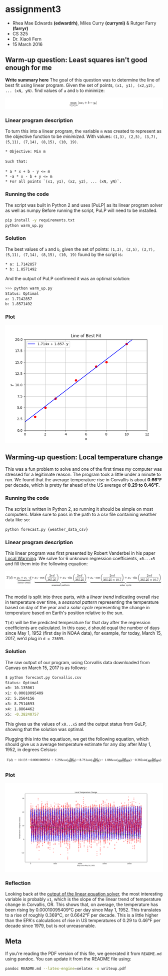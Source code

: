 # assignment3
- Rhea Mae Edwards **(edwardrh)**, Miles Curry **(currymi)** & Rutger Farry **(farryr)**
- CS 325
- Dr. Xiaoli Fern
- 15 March 2016

## Warm-up question: Least squares isn't good enough for me
**Write summary here**
The goal of this question was to determine the line of best fit using linear program. Given the set of points, `(x1, y1), (x2,y2), ... (xN, yN)`. find values of `a` and `b` to minimize: 

![Prob 1 Objective Function](docs/warm_up_equation.png)

### Linear program description
To turn this into a linear program, the variable `m` was created to represent as
the objective function to be  *minimized*. With values: `(1,3), (2,5), (3,7),(5,11), (7,14), (8,15), (10, 19)`.

    * Objective: Min m

    Such that:

    * a * x + b - y <= m
    * -a * x - b + y <= m
    * For all points `(x1, y1), (x2, y2), ... (xN, yN)`.

### Running the code
The script was built in Python 2 and uses [PuLP] as its linear program solver as
well as numpy Before running the script, PuLP will need to be installed.

```bash
pip install -y requirements.txt
python warm_up.py
```

### Solution
The best values of `a` and `b`, given the set of points: `(1,3), (2,5), (3,7),
(5,11), (7,14), (8,15), (10, 19)` found by the script is:

    * a: 1.7142857
    * b: 1.8571492

And the output of PuLP confirmed it was an optimal solution:

```bash
>>> python warm_up.py
Status: Optimal
a: 1.7142857
b: 1.8571492
```
### Plot
![Plot of best fit line](docs/line_of_best_fit_plot.png)


## Warming-up question: Local temperature change
This was a fun problem to solve and one of the first times my computer was stressed for a legitimate reason. The program took a little under a minute to run. We found that the average temperature rise in Corvallis is about **0.66°F** per decade, which is pretty far ahead of the US average of **0.29 to 0.46°F**.

### Running the code
The script is written in Python 2, so running it should be simple on most computers. Make sure to pass in the path to a csv file containing weather data like so:
```bash
python forecast.py {weather_data_csv}
```

### Linear program description
This linear program was first presented by Robert Vanderbei in his paper [Local Warming](http://www.princeton.edu/~rvdb/tex/LocalWarming/LocalWarming.pdf). We solve for 6 unknown regression coefficients, `x0...x5` and fill them into the following equation:

![Climate model](docs/climate_model.png)

The model is split into three parts, with a *linear trend* indicating overall rise in temperature over time, a *seasonal pattern* representing the temperature based on day of the year and a *solar cycle* representing the change in temperature based on Earth's position relative to the sun. 

`T(d)` will be the predicted temperature for that day after the regression coefficients are calculated. In this case, `d` should equal the number of days since May 1, 1952 (first day in NOAA data), for example, for today, March 15, 2017, we'd plug in `d = 23695`.

### Solution
The raw output of our program, using Corvallis data downloaded from Canvas on March 15, 2017 is as follows:
```bash
$ python forecast.py Corvallis.csv
Status: Optimal
x0: 10.135061
x1: 0.00010095409
x2: 5.2564156
x3: 8.7514693
x4: 1.8864462
x5: -0.38240757
```
This gives us the values of `x0...x5` and the output status from GuLP, showing that the solution was optimal.

Plugging this into the equatiuon, we get the following equation, which should give us a average temperature estimate for any day after May 1, 1952, in degrees Celsius:

![Calculated climate model](docs/climate_model_filled.png)

### Plot
![Corvallis Forecasted Data](docs/forecast_plot.png)

### Reflection
Looking back at the [output of the linear equation solver](#solution), the most interesting variable is probably `x1`, which is the slope of the linear trend of temperature change in Corvallis, OR. This shows that, on average, the temperature has been rising by 0.00010095409°C per day since May 1, 1952. This translates to a rise of roughly 0.369°C, or 0.6642°F per decade. This is a little higher than the EPA's calculations of rise in US temperatures of 0.29 to 0.46°F per decade since 1979, but is not unreasonable.

## Meta
If you're reading the PDF version of this file, we generated it from `README.md` using pandoc. You can update it from the README file using:
```bash
pandoc README.md --latex-engine=xelatex -o writeup.pdf
```
